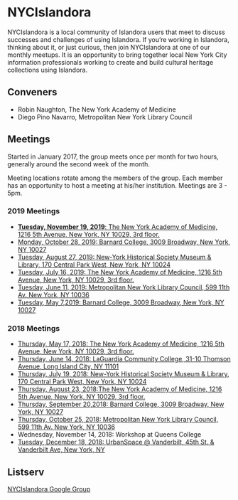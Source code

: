# NYCIslandora
NYCIslandora is a local community of Islandora users that meet to discuss successes and challenges of using Islandora. If you’re working in Islandora, thinking about it, or just curious, then join NYCIslandora at one of our monthly meetups.  It is an opportunity to bring together local New York City information professionals working to create and build cultural heritage collections using Islandora.

## Conveners
* Robin Naughton, The New York Academy of Medicine
* Diego Pino Navarro, Metropolitan New York Library Council


## Meetings
Started in January 2017, the group meets once per month for two hours, generally around the second week of the month. 

Meeting locations rotate among the members of the group.  Each member has an opportunity to host a meeting at his/her institution. Meetings are 3 - 5pm.

### 2019 Meetings
* [**Tuesday, November 19, 2019**: The New York Academy of Medicine, 1216 5th Avenue, New York, NY 10029, 3rd floor.](https://github.com/rnaughtonwk/NYCIslandora/blob/master/Meetings/meeting201911.md)
* [Monday, October 28, 2019: Barnard College, 3009 Broadway, New York, NY 10027](https://github.com/rnaughtonwk/NYCIslandora/blob/master/Meetings/meeting201910.md)
* [Tuesday, August 27, 2019: New-York Historical Society Museum & Library, 170 Central Park West, New York, NY 10024](https://github.com/rnaughtonwk/NYCIslandora/blob/master/Meetings/meeting201908.md)
* [Tuesday, July 16, 2019: The New York Academy of Medicine, 1216 5th Avenue, New York, NY 10029, 3rd floor.](https://github.com/rnaughtonwk/NYCIslandora/blob/master/Meetings/meeting201907.md)
* [Tuesday, June 11, 2019: Metropolitan New York Library Council, 599 11th Av. New York, NY 10036](https://github.com/rnaughtonwk/NYCIslandora/blob/master/Meetings/meeting201906.md)
* [Tuesday, May 7,2019: Barnard College, 3009 Broadway, New York, NY 10027](https://github.com/rnaughtonwk/NYCIslandora/blob/master/Meetings/meeting201905.md)

### 2018 Meetings
* [Thursday, May 17, 2018: The New York Academy of Medicine, 1216 5th Avenue, New York, NY 10029, 3rd floor.](https://github.com/rnaughtonwk/NYCIslandora/blob/master/Meetings/meeting201805.md)
* [Thursday, June 14, 2018: LaGuardia Community College, 31-10 Thomson Avenue, Long Island City, NY 11101](https://github.com/rnaughtonwk/NYCIslandora/blob/master/Meetings/meeting201806.md)
* [Thursday, July 19, 2018: New-York Historical Society Museum & Library, 170 Central Park West, New York, NY 10024](https://github.com/rnaughtonwk/NYCIslandora/blob/master/Meetings/meeting201807.md)
* [Thursday, August 23, 2018:The New York Academy of Medicine, 1216 5th Avenue, New York, NY 10029, 3rd floor.](https://github.com/rnaughtonwk/NYCIslandora/blob/master/Meetings/meeting201808.md)
* [Thursday, September 20,2018: Barnard College, 3009 Broadway, New York, NY 10027](https://github.com/rnaughtonwk/NYCIslandora/blob/master/Meetings/meeting201809.md)
* [Thursday, October 25, 2018: Metropolitan New York Library Council, 599 11th Av. New York, NY 10036](https://github.com/rnaughtonwk/NYCIslandora/blob/master/Meetings/meeting201810.md)
* Wednesday, November 14, 2018: Workshop at Queens College
* [Tuesday, December 18, 2018: UrbanSpace @ Vanderbilt, 45th St. & Vanderbilt Ave, New York, NY](https://github.com/rnaughtonwk/NYCIslandora/blob/master/Meetings/meeting201812.md)

## Listserv
[NYCIslandora Google Group](https://groups.google.com/forum/#!forum/nycislandora)
